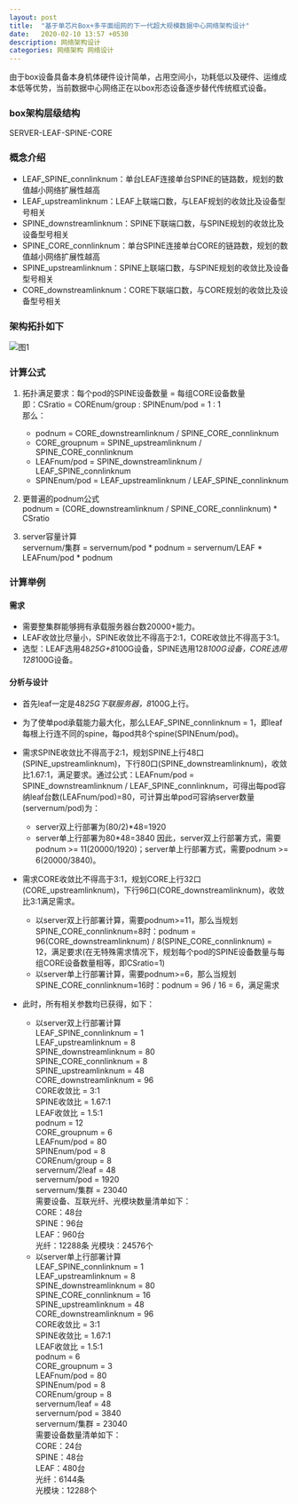 ```yaml
---
layout: post
title:  "基于单芯片Box+多平面组网的下一代超大规模数据中心网络架构设计"
date:   2020-02-10 13:57 +0530
description: 网络架构设计
categories: 网络架构 网络设计
---
```


由于box设备具备本身机体硬件设计简单，占用空间小，功耗低以及硬件、运维成本低等优势，当前数据中心网络正在以box形态设备逐步替代传统框式设备。

### box架构层级结构  
SERVER-LEAF-SPINE-CORE

### 概念介绍  
* LEAF_SPINE_connlinknum：单台LEAF连接单台SPINE的链路数，规划的数值越小网络扩展性越高  
* LEAF_upstreamlinknum：LEAF上联端口数，与LEAF规划的收敛比及设备型号相关  
* SPINE_downstreamlinknum：SPINE下联端口数，与SPINE规划的收敛比及设备型号相关  
* SPINE_CORE_connlinknum：单台SPINE连接单台CORE的链路数，规划的数值越小网络扩展性越高  
* SPINE_upstreamlinknum：SPINE上联端口数，与SPINE规划的收敛比及设备型号相关  
* CORE_downstreamlinknum：CORE下联端口数，与CORE规划的收敛比及设备型号相关

### 架构拓扑如下  
![图1](https://raw.githubusercontent.com/NetprogDong/image_repo/master/image_blog/9697A0E9-6CC4-4EA9-A6B9-28A1160EFA94.png "图1")  

### 计算公式  
1. 拓扑满足要求：每个pod的SPINE设备数量 = 每组CORE设备数量  
即：CSratio = COREnum/group : SPINEnum/pod = 1 : 1  
那么：  
    - podnum = CORE_downstreamlinknum / SPINE_CORE_connlinknum  
    - CORE_groupnum = SPINE_upstreamlinknum / SPINE_CORE_connlinknum  
    - LEAFnum/pod = SPINE_downstreamlinknum / LEAF_SPINE_connlinknum  
    - SPINEnum/pod = LEAF_upstreamlinknum / LEAF_SPINE_connlinknum

2. 更普遍的podnum公式  
podnum = (CORE_downstreamlinknum / SPINE_CORE_connlinknum) * CSratio  

3. server容量计算  
servernum/集群 = servernum/pod * podnum = servernum/LEAF * LEAFnum/pod * podnum  

### 计算举例
#### 需求  
- 需要整集群能够拥有承载服务器台数20000+能力。  
- LEAF收敛比尽量小，SPINE收敛比不得高于2:1，CORE收敛比不得高于3:1。  
- 选型：LEAF选用48*25G+8*100G设备，SPINE选用128*100G设备，CORE选用128*100G设备。

#### 分析与设计  
- 首先leaf一定是48*25G下联服务器，8*100G上行。  
- 为了使单pod承载能力最大化，那么LEAF_SPINE_connlinknum = 1，即leaf每根上行连不同的spine，每pod共8个spine(SPINEnum/pod)。  
- 需求SPINE收敛比不得高于2:1，规划SPINE上行48口(SPINE_upstreamlinknum)，下行80口(SPINE_downstreamlinknum)，收敛比1.67:1，满足要求。通过公式：LEAFnum/pod = SPINE_downstreamlinknum / LEAF_SPINE_connlinknum，可得出每pod容纳leaf台数(LEAFnum/pod)=80，可计算出单pod可容纳server数量(servernum/pod)为：
    * server双上行部署为(80/2)*48=1920
    * server单上行部署为80*48=3840
因此，server双上行部署方式，需要podnum >= 11(20000/1920)；server单上行部署方式，需要podnum >= 6(20000/3840)。  

- 需求CORE收敛比不得高于3:1，规划CORE上行32口(CORE_upstreamlinknum)，下行96口(CORE_downstreamlinknum)，收敛比3:1满足需求。  
    * 以server双上行部署计算，需要podnum>=11，那么当规划SPINE_CORE_connlinknum=8时：podnum = 96(CORE_downstreamlinknum) / 8(SPINE_CORE_connlinknum) = 12，满足要求(在无特殊需求情况下，规划每个pod的SPINE设备数量与每组CORE设备数量相等，即CSratio=1)  
    * 以server单上行部署计算，需要podnum>=6，那么当规划SPINE_CORE_connlinknum=16时：podnum = 96 / 16 = 6，满足需求  
    
- 此时，所有相关参数均已获得，如下：
    - 以server双上行部署计算  
    LEAF_SPINE_connlinknum = 1  
    LEAF_upstreamlinknum = 8  
    SPINE_downstreamlinknum = 80  
    SPINE_CORE_connlinknum = 8  
    SPINE_upstreamlinknum = 48  
    CORE_downstreamlinknum = 96  
    CORE收敛比 = 3:1  
    SPINE收敛比 = 1.67:1  
    LEAF收敛比 = 1.5:1  
    podnum = 12  
    CORE_groupnum = 6  
    LEAFnum/pod = 80  
    SPINEnum/pod = 8  
    COREnum/group = 8  
    servernum/2leaf = 48  
    servernum/pod = 1920  
    servernum/集群 = 23040  
    需要设备、互联光纤、光模块数量清单如下：  
    CORE：48台  
    SPINE：96台  
    LEAF：960台  
    光纤：12288条
    光模块：24576个  
    - 以server单上行部署计算  
    LEAF_SPINE_connlinknum = 1  
    LEAF_upstreamlinknum = 8  
    SPINE_downstreamlinknum = 80  
    SPINE_CORE_connlinknum = 16  
    SPINE_upstreamlinknum = 48  
    CORE_downstreamlinknum = 96  
    CORE收敛比 = 3:1  
    SPINE收敛比 = 1.67:1  
    LEAF收敛比 = 1.5:1  
    podnum = 6  
    CORE_groupnum = 3  
    LEAFnum/pod = 80  
    SPINEnum/pod = 8  
    COREnum/group = 8  
    servernum/leaf = 48  
    servernum/pod = 3840  
    servernum/集群 = 23040  
    需要设备数量清单如下：  
    CORE：24台  
    SPINE：48台  
    LEAF：480台  
    光纤：6144条  
    光模块：12288个
    
